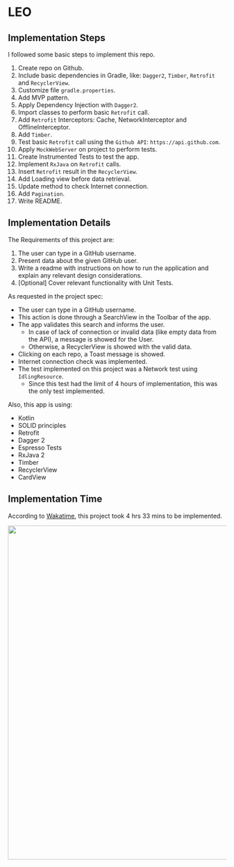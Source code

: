 # LEO

## Implementation Steps

I followed some basic steps to implement this repo.

1. Create repo on Github.
2. Include basic dependencies in Gradle, like: `Dagger2`, `Timber`, `Retrofit` and `RecyclerView`.
3. Customize file `gradle.properties`.
4. Add MVP pattern.
5. Apply Dependency Injection with `Dagger2`.
6. Import classes to perform basic `Retrofit` call.
7. Add `Retrofit` Interceptors: Cache, NetworkInterceptor and OfflineInterceptor.
8. Add `Timber`.
9. Test basic `Retrofit` call using the `Github API`: `https://api.github.com`.
10. Apply `MockWebServer` on project to perform tests.
11. Create Instrumented Tests to test the app.
12. Implement `RxJava` on `Retrofit` calls.
13. Insert `Retrofit` result in the `RecyclerView`.
14. Add Loading view before data retrieval.
15. Update method to check Internet connection.
16. Add `Pagination`.
17. Write README.

## Implementation Details

The Requirements of this project are:

1. The user can type in a GitHub username.
2. Present data about the given GitHub user.
3. Write a readme with instructions on how to run the application and explain any relevant design considerations.
4. [Optional] Cover relevant functionality with Unit Tests.

As requested in the project spec:

- The user can type in a GitHub username.
- This action is done through a SearchView in the Toolbar of the app.
- The app validates this search and informs the user.
  - In case of lack of connection or invalid data (like empty data from the API), a message is showed for the User.
  - Otherwise, a RecyclerView is showed with the valid data.
- Clicking on each repo, a Toast message is showed.
- Internet connection check was implemented.
- The test implemented on this project was a Network test using `IdlingResource`.
  - Since this test had the limit of 4 hours of implementation, this was the only test implemented.

Also, this app is using:

- Kotlin
- SOLID principles
- Retrofit
- Dagger 2
- Espresso Tests
- RxJava 2
- Timber
- RecyclerView
- CardView

## Implementation Time

According to [Wakatime](https://wakatime.com/dashboard), this project took 4 hrs 33 mins to be implemented.

<img src="https://i.imgur.com/3QqETwT.png" width="1024" height="768" />
